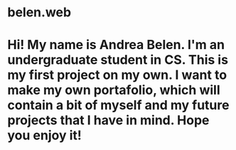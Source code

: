 # belen.web

# Hi! My name is Andrea Belen. I'm an undergraduate student in CS. This is my first project on my own. I want to make my own portafolio, which will contain a bit of myself and my future projects that I have in mind. Hope you enjoy it!


